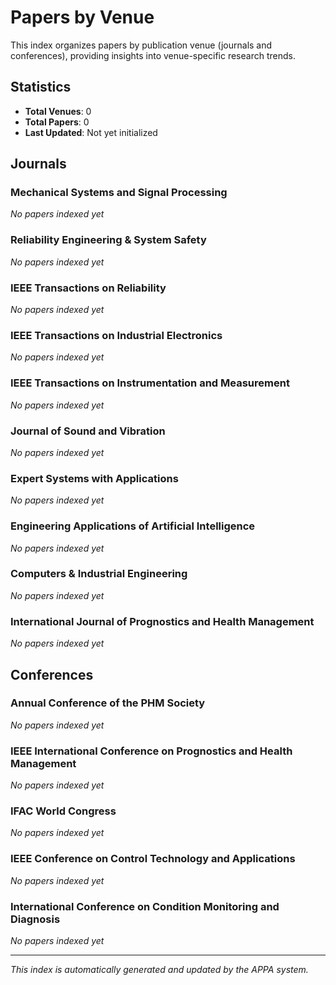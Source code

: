 # Papers by Venue

This index organizes papers by publication venue (journals and conferences), providing insights into venue-specific research trends.

## Statistics

- **Total Venues**: 0
- **Total Papers**: 0
- **Last Updated**: Not yet initialized

## Journals

### Mechanical Systems and Signal Processing

*No papers indexed yet*

### Reliability Engineering & System Safety

*No papers indexed yet*

### IEEE Transactions on Reliability

*No papers indexed yet*

### IEEE Transactions on Industrial Electronics

*No papers indexed yet*

### IEEE Transactions on Instrumentation and Measurement

*No papers indexed yet*

### Journal of Sound and Vibration

*No papers indexed yet*

### Expert Systems with Applications

*No papers indexed yet*

### Engineering Applications of Artificial Intelligence

*No papers indexed yet*

### Computers & Industrial Engineering

*No papers indexed yet*

### International Journal of Prognostics and Health Management

*No papers indexed yet*

## Conferences

### Annual Conference of the PHM Society

*No papers indexed yet*

### IEEE International Conference on Prognostics and Health Management

*No papers indexed yet*

### IFAC World Congress

*No papers indexed yet*

### IEEE Conference on Control Technology and Applications

*No papers indexed yet*

### International Conference on Condition Monitoring and Diagnosis

*No papers indexed yet*

---

*This index is automatically generated and updated by the APPA system.*
